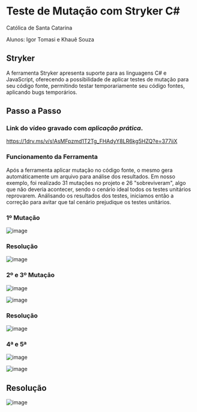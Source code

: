 # Teste de Mutação com Stryker C#

Católica de Santa Catarina

Alunos: Igor Tomasi e Khauê Souza

## Stryker

A ferramenta Stryker apresenta suporte para as linguagens C# e JavaScript, oferecendo a possibilidade de aplicar testes de mutação para seu código fonte, permitindo testar temporariamente seu código fontes, aplicando bugs temporários.

## Passo a Passo

### Link do vídeo gravado com *aplicação prática*.

https://1drv.ms/v/s!AsMFpzmd1T2Tg_FHAdyY8LR6kg5HZQ?e=377iiX

### Funcionamento da Ferramenta

Após a ferramenta aplicar mutação no código fonte, o mesmo gera automáticamente um arquivo para análise dos resultados. Em nosso exemplo, foi realizado 31 mutações no projeto e 26 "sobreviveram", algo que não deveria acontecer, sendo o cenário ideal todos os testes unitários reprovarem. Análisando os resultados dos testes, iniciamos então a correção para avitar que tal cenário prejudique os testes unitários.

### 1º Mutação

![image](https://user-images.githubusercontent.com/61890715/176048202-126231d0-ffd2-48c8-9fe2-8a099518ded4.png)

### Resolução

![image](https://user-images.githubusercontent.com/61890715/176049703-b8be3135-6176-4583-9898-03c930c9e853.png)

### 2º e 3º Mutação

![image](https://user-images.githubusercontent.com/61890715/176048457-4e5504cf-a8ff-4b3c-98fe-083b842f344f.png)

![image](https://user-images.githubusercontent.com/61890715/176048665-bb332c98-9fd0-4006-ab13-1b5c3ad5ae17.png)

### Resolução

![image](https://user-images.githubusercontent.com/61890715/176049792-8ab3dd62-5e4e-401c-af98-2e88121d2f7c.png)

### 4ª e 5ª

![image](https://user-images.githubusercontent.com/61890715/176049019-eae11fba-1401-42a9-bdbf-fba89b063dfe.png)

![image](https://user-images.githubusercontent.com/61890715/176049215-89b66c1a-da12-40ee-82d0-9f1f7b4671f6.png)

## Resolução

![image](https://user-images.githubusercontent.com/61890715/176049950-9f38fa10-cf1d-42a0-8e7d-c41bcf065a2f.png)



